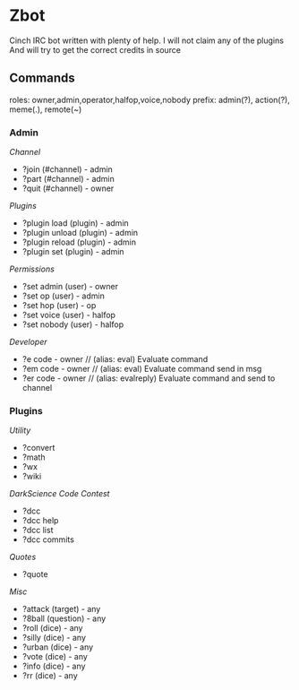 # Zbot
Cinch IRC bot written with plenty of help. I will not claim any of the plugins
And will try to get the correct credits in source

## Commands
roles: owner,admin,operator,halfop,voice,nobody
prefix: admin(?), action(?), meme(.), remote(~)

### Admin
_Channel_

* ?join (\#channel) - admin
* ?part (\#channel) - admin
* ?quit (\#channel) - owner

_Plugins_
* ?plugin load   (plugin) - admin
* ?plugin unload (plugin) - admin
* ?plugin reload (plugin) - admin
* ?plugin set    (plugin) - admin

_Permissions_

* ?set admin  (user) - owner
* ?set op     (user) - admin
* ?set hop    (user) - op
* ?set voice  (user) - halfop
* ?set nobody (user) - halfop

_Developer_

* ?e code  - owner // (alias: eval) Evaluate command
* ?em code - owner // (alias: eval) Evaluate command send in msg
* ?er code - owner // (alias: evalreply) Evaluate command and send to channel


### Plugins
_Utility_

* ?convert
* ?math
* ?wx
* ?wiki

_DarkScience Code Contest_

* ?dcc
* ?dcc help
* ?dcc list
* ?dcc commits

_Quotes_

* ?quote

_Misc_

* ?attack (target) - any
* ?8ball (question) - any
* ?roll (dice) - any
* ?silly (dice) - any
* ?urban (dice) - any
* ?vote (dice) - any
* ?info (dice) - any
* ?rr (dice) - any